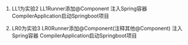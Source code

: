 
1. LL1为实验2 LL1Runner添加@Component 注入Spring容器 
   CompilerApplication启动Springboot项目

2. LR0为实验3 LR0Runner添加@Component(注释其他@Component) 注入Spring容器 
   CompilerApplication启动Springboot项目